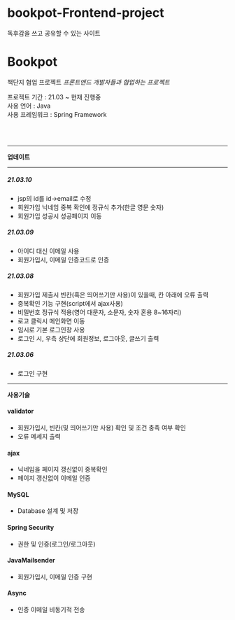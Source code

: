# bookpot-Frontend-project
독후감을 쓰고 공유할 수 있는 사이트
# Bookpot
책단지 협업 프로젝트
*프론트엔드 개발자들과 협업하는 프로젝트*  

프로젝트 기간 : 21.03 ~ 현재 진행중  
사용 언어 : Java  
사용 프레임워크 : Spring Framework  

<br/><br/>
___
**업데이트**
___
##### 21.03.10
 - jsp의 id를 id->email로 수정
 - 회원가입 닉네임 중복 확인에 정규식 추가(한글 영문 숫자)
 - 회원가입 성공시 성공페이지 이동
##### 21.03.09
 - 아이디 대신 이메일 사용
 - 회원가입시, 이메일 인증코드로 인증
##### 21.03.08
 - 회원가입 제출시 빈칸(혹은 띄어쓰기만 사용)이 있을때, 칸 아래에 오류 출력
 - 중복확인 기능 구현(script에서 ajax사용)
 - 비밀번호 정규식 적용(영어 대문자, 소문자, 숫자 혼용 8~16자리)
 - 로고 클릭시 메인화면 이동
 - 임시로 기본 로그인창 사용
 - 로그인 시, 우측 상단에 회원정보, 로그아웃, 글쓰기 출력
##### 21.03.06
 - 로그인 구현
 ----

**사용기술**
  #### validator
 - 회원가입시, 빈칸(및 띄어쓰기만 사용) 확인 및 조건 충족 여부 확인
 - 오류 메세지 출력
  #### ajax
 - 닉네임을 페이지 갱신없이 중복확인
 - 페이지 갱신없이 이메일 인증
  #### MySQL
 - Database 설계 및 저장
  #### Spring Security
 - 권한 및 인증(로그인/로그아웃)
  #### JavaMailsender
 - 회원가입시, 이메일 인증 구현
  #### Async
 - 인증 이메일 비동기적 전송